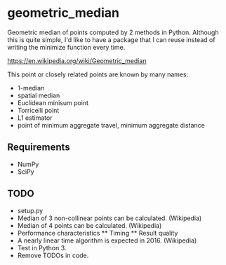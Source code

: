 geometric_median
================

Geometric median of points computed by 2 methods in Python. Although this is quite simple, I'd like to have a package that I can reuse instead of writing the minimize function every time.

https://en.wikipedia.org/wiki/Geometric_median

This point or closely related points are known by many names:

* 1-median
* spatial median
* Euclidean minisum point
* Torricelli point
* L1 estimator
* point of minimum aggregate travel, minimum aggregate distance

Requirements
------------

* NumPy
* SciPy

TODO
----

* setup.py
* Median of 3 non-collinear points can be calculated. (Wikipedia)
* Median of 4 points can be calculated. (Wikipedia)
* Performance characteristics
** Timing
** Result quality
* A nearly linear time algorithm is expected in 2016. (Wikipedia)
* Test in Python 3.
* Remove TODOs in code.
